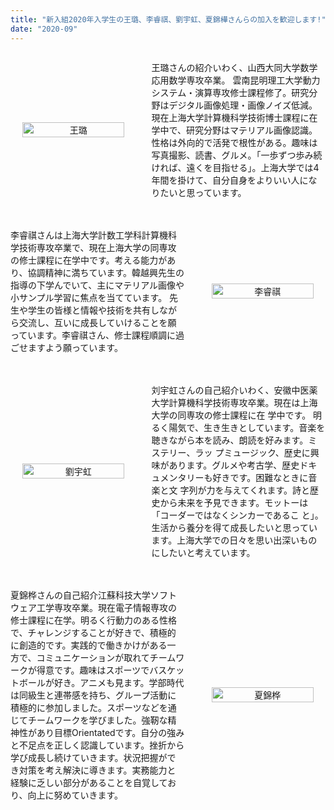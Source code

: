 ```yaml
---
title: "新入組2020年入学生の王璐、李睿祺、劉宇虹、夏錦樺さんらの加入を歓迎します!"
date: "2020-09"
---
```


<div>
  <div style="display:flex; margin-bottom:20px; align-items:center;">
    <div style="width:42%; text-align:center;">
      <img src="/images/indexPic/2020/newPostgraduate/01.jpg" alt="王璐" style="width:90%; height:auto;">
    </div>
    <div style="width:58%; display:flex; align-items:center; padding-left:24px;">
      <p>王璐さんの紹介いわく、山西大同大学数学応用数学専攻卒業。 雲南昆明理工大学動力システム・演算専攻修士課程修了。研究分野はデジタル画像処理・画像ノイズ低減。現在上海大学計算機科学技術博士課程に在学中で、研究分野はマテリアル画像認識。 性格は外向的で活発で根性がある。趣味は写真撮影、読書、グルメ。「一歩ずつ歩み続ければ、遠くを目指せる」。上海大学では4年間を掛けて、自分自身をよりいい人になりたいと思っています。</p>
    </div>
  </div>
  
  <div style="display:flex; margin-bottom:20px; align-items:center;">
    <div style="width:58%; display:flex; align-items:center; padding-right:24px;">
      <p>李睿祺さんは上海大学計数工学科計算機科学技術専攻卒業で、現在上海大学の同専攻の修士課程に在学中です。考える能力があり、協調精神に満ちています。韓越興先生の指導の下学んでいて、主にマテリアル画像や小サンプル学習に焦点を当てています。 先生や学生の皆様と情報や技術を共有しながら交流し、互いに成長していけることを願っています。李睿祺さん、修士課程順調に過ごせますよう願っています。</p>
    </div>
    <div style="width:42%; text-align:center;">
      <img src="/images/indexPic/2020/newPostgraduate/02.jpg" alt="李睿祺" style="width:90%; height:auto;">
    </div>
  </div>
  
  <div style="display:flex; margin-bottom:20px; align-items:center;">
    <div style="width:42%; text-align:center;">
      <img src="/images/indexPic/2020/newPostgraduate/03.jpg" alt="劉宇虹" style="width:90%; height:auto;">
    </div>
    <div style="width:58%; display:flex; align-items:center; padding-left:24px;">
      <p>刘宇虹さんの自己紹介いわく、安徽中医薬大学計算機科学技術専攻卒業。現在は上海大学の同専攻の修士課程に在
      学中です。 明るく陽気で、生き生きとしています。音楽を聴きながら本を読み、朗読を好みます。ミステリー、ラッ
      プミュージック、歴史に興味があります。グルメや考古学、歴史ドキュメンタリーも好きです。困難なときに音楽と文
      字列が力を与えてくれます。詩と歴史から未来を予見できます。モットーは「コーダーではなくシンカーであるこ
      と」。生活から養分を得て成長したいと思っています。上海大学での日々を思い出深いものにしたいと考えています。</p>
    </div>
  </div>
  
  <div style="display:flex; margin-bottom:20px; align-items:center;">
    <div style="width:58%; display:flex; align-items:center; padding-right:24px;">
      <p>夏錦桦さんの自己紹介江蘇科技大学ソフトウェア工学専攻卒業。現在電子情報専攻の修士課程に在学。明るく行動力のある性格で、チャレンジすることが好きで、積極的に創造的です。実践的で働きかけがある一方で、コミュニケーションが取れてチームワークが得意です。趣味はスポーツでバスケットボールが好き。アニメも見ます。学部時代は同級生と連帯感を持ち、グループ活動に積極的に参加しました。スポーツなどを通じてチームワークを学びました。強靭な精神性があり目標Orientatedです。自分の強みと不足点を正しく認識しています。挫折から学び成長し続けていきます。状況把握ができ対策を考え解決に導きます。実務能力と経験に乏しい部分があることを自覚しており、向上に努めていきます。</p>
    </div>
    <div style="width:42%; text-align:center;">
      <img src="/images/indexPic/2020/newPostgraduate/04.jpg" alt="夏錦桦" style="width:90%; height:auto;">
    </div>
  </div>
</div>